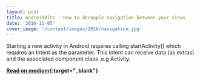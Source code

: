 ```yaml
---
layout: post
title: AndroidBits - How to decouple navigation between your views
date: '2016-11-05'
cover_image: '/content/images/2016/navigation.jpg'
---
```


Starting a new activity in Android requires calling startActivity() which requires an Intent as the parameter.
This intent can receive data (as extras) and the associated component class .e.g Activity.

**[Read on medium](http://bit.ly/decouple-nav){:target="_blank"}**
